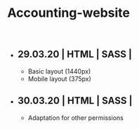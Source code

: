 <h1>Accounting-website</h1></br>
<ul>

  <li>
    <h2>29.03.20 | HTML | SASS |</h2>
    <ul>
      <li>Basic layout (1440px)</li>
      <li>Mobile layout (375px)</li>
    </ul>
  </li>

  <li>
      <h2>30.03.20 | HTML | SASS |</h2>
      <ul>
        <li>Adaptation for other permissions</li>
      </ul>
  </li>

</ul>
